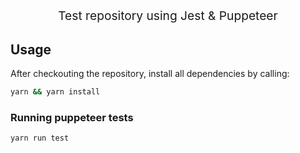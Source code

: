 <p align="center" style="font-size: 1.2rem;">Test repository using Jest & Puppeteer</p>

## Usage

After checkouting the repository, install all dependencies by calling:

```bash
yarn && yarn install
```

### Running puppeteer tests

```sh
yarn run test
```